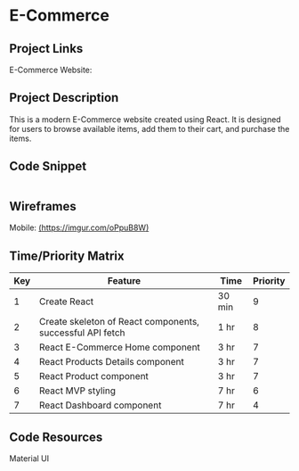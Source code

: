 # E-Commerce

## Project Links

E-Commerce Website:

## Project Description

This is a modern E-Commerce website created using React. It is designed for users to browse available items, add them to their cart, and purchase the items.

## Code Snippet

```

```

## Wireframes

Mobile: [(https://imgur.com/oPpuB8W)](https://imgur.com/oPpuB8W)


## Time/Priority Matrix 

|  Key | Feature | Time | Priority
|---|---|---|---|
| 1 | Create React | 30 min | 9
| 2 | Create skeleton of React components, successful API fetch | 1 hr | 8
| 3 | React E-Commerce Home component  | 3 hr | 7
| 4 | React Products Details component | 3 hr | 7
| 5 | React Product component | 3 hr | 7
| 6 | React MVP styling | 7 hr | 6
| 7 | React Dashboard component | 7 hr | 4

## Code Resources
Material UI




